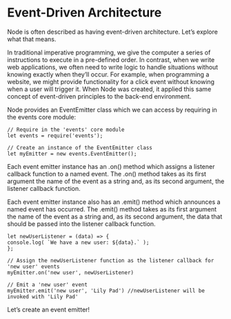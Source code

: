 # Event-Driven Architecture

Node is often described as having event-driven architecture. Let’s explore what that means.

In traditional imperative programming, we give the computer a series of instructions to execute in a pre-defined order. In contrast, when we write web applications, we often need to write logic to handle situations without knowing exactly when they’ll occur. For example, when programming a website, we might provide functionality for a click event without knowing when a user will trigger it. When Node was created, it applied this same concept of event-driven principles to the back-end environment.

Node provides an EventEmitter class which we can access by requiring in the events core module:

    // Require in the 'events' core module
    let events = require('events');

    // Create an instance of the EventEmitter class
    let myEmitter = new events.EventEmitter();

Each event emitter instance has an .on() method which assigns a listener callback function to a named event. The .on() method takes as its first argument the name of the event as a string and, as its second argument, the listener callback function.

Each event emitter instance also has an .emit() method which announces a named event has occurred. The .emit() method takes as its first argument the name of the event as a string and, as its second argument, the data that should be passed into the listener callback function.

    let newUserListener = (data) => {
    console.log( `We have a new user: ${data}.` );
    };

    // Assign the newUserListener function as the listener callback for 'new user' events
    myEmitter.on('new user', newUserListener)

    // Emit a 'new user' event
    myEmitter.emit('new user', 'Lily Pad') //newUserListener will be invoked with 'Lily Pad'

Let’s create an event emitter!
